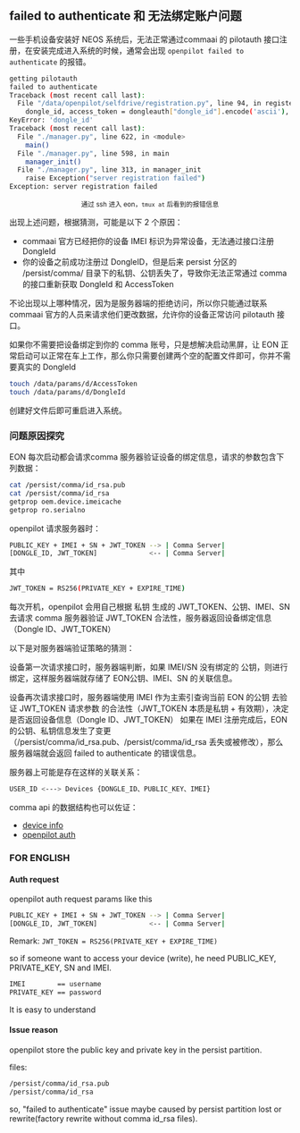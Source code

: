 ## failed to authenticate 和 无法绑定账户问题

一些手机设备安装好 NEOS 系统后，无法正常通过commaai 的 pilotauth 接口注册，在安装完成进入系统的时候，通常会出现 `openpilot failed to authenticate` 的报错。

```bash
getting pilotauth
failed to authenticate
Traceback (most recent call last):
  File "/data/openpilot/selfdrive/registration.py", line 94, in register
    dongle_id, access_token = dongleauth["dongle_id"].encode('ascii'), dongleauth["access_token"].encode('ascii')
KeyError: 'dongle_id'
Traceback (most recent call last):
  File "./manager.py", line 622, in <module>
    main()
  File "./manager.py", line 598, in main
    manager_init()
  File "./manager.py", line 313, in manager_init
    raise Exception("server registration failed")
Exception: server registration failed
```

<center><small>通过 ssh 进入 eon，<code>tmux at</code> 后看到的报错信息</small></center>


出现上述问题，根据猜测，可能是以下 2 个原因：

- commaai 官方已经把你的设备 IMEI 标识为异常设备，无法通过接口注册 DongleId
- 你的设备之前成功注册过 DongleID，但是后来 persist 分区的 /persist/comma/ 目录下的私钥、公钥丢失了，导致你无法正常通过 comma 的接口重新获取 DongleId 和 AccessToken

不论出现以上哪种情况，因为是服务器端的拒绝访问，所以你只能通过联系 commaai 官方的人员来请求他们更改数据，允许你的设备正常访问 pilotauth 接口。


如果你不需要把设备绑定到你的 comma 账号，只是想解决启动黑屏，让 EON 正常启动可以正常在车上工作，那么你只需要创建两个空的配置文件即可，你并不需要真实的 DongleId

```bash
touch /data/params/d/AccessToken
touch /data/params/d/DongleId
```

创建好文件后即可重启进入系统。



### 问题原因探究

EON 每次启动都会请求comma 服务器验证设备的绑定信息，请求的参数包含下列数据：

```bash
cat /persist/comma/id_rsa.pub
cat /persist/comma/id_rsa
getprop oem.device.imeicache
getprop ro.serialno
```

openpilot 请求服务器时：

```bash
PUBLIC_KEY + IMEI + SN + JWT_TOKEN --> | Comma Server|
[DONGLE_ID, JWT_TOKEN]             <-- | Comma Server|
```


其中
```bash
JWT_TOKEN = RS256(PRIVATE_KEY + EXPIRE_TIME)
```

每次开机，openpilot 会用自己根据 私钥 生成的 JWT_TOKEN、公钥、IMEI、SN 去请求 comma 服务器验证 JWT_TOKEN 合法性，服务器返回设备绑定信息（Dongle ID、JWT_TOKEN）


以下是对服务器端验证策略的猜测：

设备第一次请求接口时，服务器端判断，如果 IMEI/SN 没有绑定的 公钥，则进行绑定，这样服务器端就存储了 EON公钥、IMEI、SN 的关联信息。

设备再次请求接口时，服务器端使用 IMEI 作为主索引查询当前 EON 的公钥 去验证 JWT_TOKEN 请求参数 的合法性（JWT_TOKEN 本质是私钥 + 有效期），决定是否返回设备信息（Dongle ID、JWT_TOKEN）
如果在 IMEI 注册完成后，EON 的公钥、私钥信息发生了变更（/persist/comma/id_rsa.pub、/persist/comma/id_rsa 丢失或被修改），那么服务器端就会返回 failed to authenticate 的错误信息。

服务器上可能是存在这样的关联关系：
```bash
USER_ID <---> Devices {DONGLE_ID、PUBLIC_KEY、IMEI}
```

comma api 的数据结构也可以佐证：
- [device info](https://api.comma.ai/#device-info)
- [openpilot auth](https://api.comma.ai/#openpilot-auth)

### FOR ENGLISH

#### Auth request

openpilot auth request params like this

```bash
PUBLIC_KEY + IMEI + SN + JWT_TOKEN --> | Comma Server|
[DONGLE_ID, JWT_TOKEN]             <-- | Comma Server|
```

Remark: `JWT_TOKEN = RS256(PRIVATE_KEY + EXPIRE_TIME)`

so if someone want to access your device (write), he need PUBLIC_KEY, PRIVATE_KEY, SN and IMEI.

```bash
IMEI        == username
PRIVATE_KEY == password
```

It is easy to understand


#### Issue reason

openpilot store the public key and private key in the persist partition.

files:

```bash
/persist/comma/id_rsa.pub
/persist/comma/id_rsa
```

so, "failed to authenticate" issue maybe caused by persist partition lost or rewrite(factory rewrite without comma id_rsa files).

